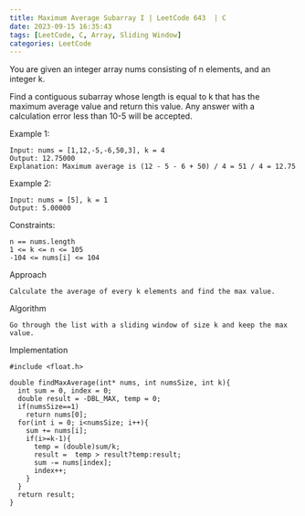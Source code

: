 ```yaml
---
title: Maximum Average Subarray I | LeetCode 643  | C
date: 2023-09-15 16:35:43
tags: [LeetCode, C, Array, Sliding Window]
categories: LeetCode
---
```

You are given an integer array nums consisting of n elements, and an integer k.

Find a contiguous subarray whose length is equal to k that has the maximum average value and return this value. Any answer with a calculation error less than 10-5 will be accepted.

Example 1:

```
Input: nums = [1,12,-5,-6,50,3], k = 4
Output: 12.75000
Explanation: Maximum average is (12 - 5 - 6 + 50) / 4 = 51 / 4 = 12.75
```

Example 2:

```
Input: nums = [5], k = 1
Output: 5.00000
```

Constraints:

```
n == nums.length
1 <= k <= n <= 105
-104 <= nums[i] <= 104
```

Approach

```
Calculate the average of every k elements and find the max value.
```

Algorithm

```
Go through the list with a sliding window of size k and keep the max value.
```

Implementation

```
#include <float.h>

double findMaxAverage(int* nums, int numsSize, int k){
  int sum = 0, index = 0;
  double result = -DBL_MAX, temp = 0;
  if(numsSize==1)
    return nums[0];
  for(int i = 0; i<numsSize; i++){
    sum += nums[i];
    if(i>=k-1){
      temp = (double)sum/k;
      result =  temp > result?temp:result;
      sum -= nums[index];
      index++;
    }
  }
  return result;
}
```